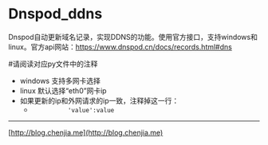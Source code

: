 # Dnspod_ddns
Dnspod自动更新域名记录，实现DDNS的功能。使用官方接口，支持windows和linux。官方api网站：https://www.dnspod.cn/docs/records.html#dns

#请阅读对应py文件中的注释
+ windows 支持多网卡选择
+ linux 默认选择“eth0”网卡ip
+ 如果更新的ip和外网请求的ip一致，注释掉这一行：
	+ `          'value':value`
	
	

---
[http://blog.chenjia.me](http://blog.chenjia.me)